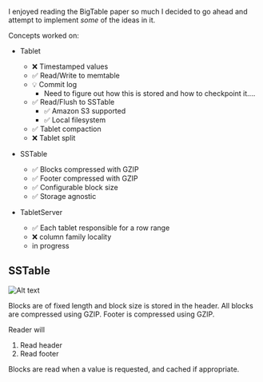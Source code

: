 I enjoyed reading the BigTable paper so much I decided to go ahead and attempt to implement *some* of the ideas in it.

Concepts worked on: 

* Tablet
  * :x: Timestamped values
  * :white_check_mark: Read/Write to memtable
  * :bulb: Commit log 
    * Need to figure out how this is stored and how to checkpoint it....
  * :white_check_mark: Read/Flush to SSTable
    * :white_check_mark: Amazon S3 supported 
    * :white_check_mark: Local filesystem
  * :white_check_mark: Tablet compaction
  * :x: Tablet split
  
* SSTable 
  * :white_check_mark: Blocks compressed with GZIP
  * :white_check_mark: Footer compressed with GZIP
  * :white_check_mark: Configurable block size
  * :white_check_mark: Storage agnostic

* TabletServer
  * :white_check_mark: Each tablet responsible for a row range
  * :x: column family locality 
  * in progress

## SSTable 

![Alt text](/sstable.png?raw=true "SSTable")

Blocks are of fixed length and block size is stored in the header.
All blocks are compressed using GZIP.
Footer is compressed using GZIP.

Reader will

1. Read header
2. Read footer

Blocks are read when a value is requested, and cached if appropriate.
